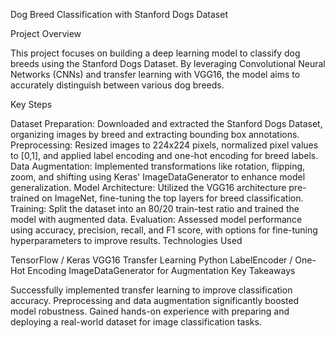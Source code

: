 Dog Breed Classification with Stanford Dogs Dataset

Project Overview

This project focuses on building a deep learning model to classify dog breeds using the Stanford Dogs Dataset. By leveraging Convolutional Neural Networks (CNNs) and transfer learning with VGG16, the model aims to accurately distinguish between various dog breeds.

Key Steps

Dataset Preparation: Downloaded and extracted the Stanford Dogs Dataset, organizing images by breed and extracting bounding box annotations.
Preprocessing: Resized images to 224x224 pixels, normalized pixel values to [0,1], and applied label encoding and one-hot encoding for breed labels.
Data Augmentation: Implemented transformations like rotation, flipping, zoom, and shifting using Keras' ImageDataGenerator to enhance model generalization.
Model Architecture: Utilized the VGG16 architecture pre-trained on ImageNet, fine-tuning the top layers for breed classification.
Training: Split the dataset into an 80/20 train-test ratio and trained the model with augmented data.
Evaluation: Assessed model performance using accuracy, precision, recall, and F1 score, with options for fine-tuning hyperparameters to improve results.
Technologies Used

TensorFlow / Keras
VGG16 Transfer Learning
Python
LabelEncoder / One-Hot Encoding
ImageDataGenerator for Augmentation
Key Takeaways

Successfully implemented transfer learning to improve classification accuracy.
Preprocessing and data augmentation significantly boosted model robustness.
Gained hands-on experience with preparing and deploying a real-world dataset for image classification tasks.
